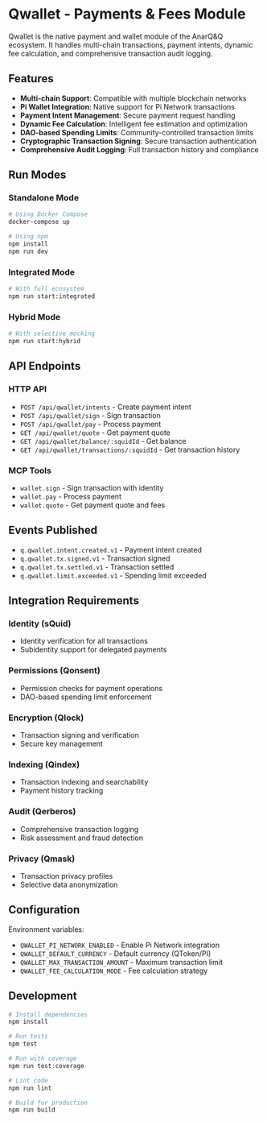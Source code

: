 # Qwallet - Payments & Fees Module

Qwallet is the native payment and wallet module of the AnarQ&Q ecosystem. It handles multi-chain transactions, payment intents, dynamic fee calculation, and comprehensive transaction audit logging.

## Features

- **Multi-chain Support**: Compatible with multiple blockchain networks
- **Pi Wallet Integration**: Native support for Pi Network transactions
- **Payment Intent Management**: Secure payment request handling
- **Dynamic Fee Calculation**: Intelligent fee estimation and optimization
- **DAO-based Spending Limits**: Community-controlled transaction limits
- **Cryptographic Transaction Signing**: Secure transaction authentication
- **Comprehensive Audit Logging**: Full transaction history and compliance

## Run Modes

### Standalone Mode
```bash
# Using Docker Compose
docker-compose up

# Using npm
npm install
npm run dev
```

### Integrated Mode
```bash
# With full ecosystem
npm run start:integrated
```

### Hybrid Mode
```bash
# With selective mocking
npm run start:hybrid
```

## API Endpoints

### HTTP API
- `POST /api/qwallet/intents` - Create payment intent
- `POST /api/qwallet/sign` - Sign transaction
- `POST /api/qwallet/pay` - Process payment
- `GET /api/qwallet/quote` - Get payment quote
- `GET /api/qwallet/balance/:squidId` - Get balance
- `GET /api/qwallet/transactions/:squidId` - Get transaction history

### MCP Tools
- `wallet.sign` - Sign transaction with identity
- `wallet.pay` - Process payment
- `wallet.quote` - Get payment quote and fees

## Events Published
- `q.qwallet.intent.created.v1` - Payment intent created
- `q.qwallet.tx.signed.v1` - Transaction signed
- `q.qwallet.tx.settled.v1` - Transaction settled
- `q.qwallet.limit.exceeded.v1` - Spending limit exceeded

## Integration Requirements

### Identity (sQuid)
- Identity verification for all transactions
- Subidentity support for delegated payments

### Permissions (Qonsent)
- Permission checks for payment operations
- DAO-based spending limit enforcement

### Encryption (Qlock)
- Transaction signing and verification
- Secure key management

### Indexing (Qindex)
- Transaction indexing and searchability
- Payment history tracking

### Audit (Qerberos)
- Comprehensive transaction logging
- Risk assessment and fraud detection

### Privacy (Qmask)
- Transaction privacy profiles
- Selective data anonymization

## Configuration

Environment variables:
- `QWALLET_PI_NETWORK_ENABLED` - Enable Pi Network integration
- `QWALLET_DEFAULT_CURRENCY` - Default currency (QToken/PI)
- `QWALLET_MAX_TRANSACTION_AMOUNT` - Maximum transaction limit
- `QWALLET_FEE_CALCULATION_MODE` - Fee calculation strategy

## Development

```bash
# Install dependencies
npm install

# Run tests
npm test

# Run with coverage
npm run test:coverage

# Lint code
npm run lint

# Build for production
npm run build
```